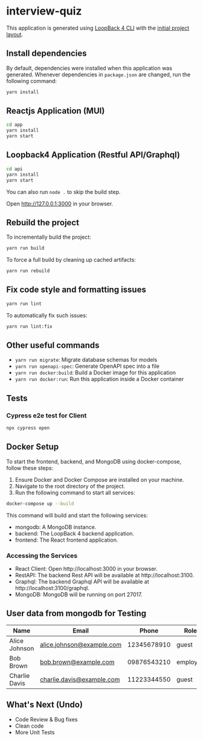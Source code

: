 # interview-quiz

This application is generated using [LoopBack 4 CLI](https://loopback.io/doc/en/lb4/Command-line-interface.html) with the
[initial project layout](https://loopback.io/doc/en/lb4/Loopback-application-layout.html).

## Install dependencies

By default, dependencies were installed when this application was generated.
Whenever dependencies in `package.json` are changed, run the following command:

```sh
yarn install
```

## Reactjs Application (MUI)

```sh
cd app
yarn install
yarn start
```

## Loopback4 Application (Restful API/Graphql)

```sh
cd api
yarn install
yarn start
```

You can also run `node .` to skip the build step.

Open http://127.0.0.1:3000 in your browser.

## Rebuild the project

To incrementally build the project:

```sh
yarn run build
```

To force a full build by cleaning up cached artifacts:

```sh
yarn run rebuild
```

## Fix code style and formatting issues

```sh
yarn run lint
```

To automatically fix such issues:

```sh
yarn run lint:fix
```

## Other useful commands

- `yarn run migrate`: Migrate database schemas for models
- `yarn run openapi-spec`: Generate OpenAPI spec into a file
- `yarn run docker:build`: Build a Docker image for this application
- `yarn run docker:run`: Run this application inside a Docker container

## Tests

### Cypress e2e test for Client

```sh
npx cypress open
```

## Docker Setup

To start the frontend, backend, and MongoDB using docker-compose, follow these steps:

1. Ensure Docker and Docker Compose are installed on your machine.
2. Navigate to the root directory of the project.
3. Run the following command to start all services:

```sh
docker-compose up --build
```

This command will build and start the following services:

- mongodb: A MongoDB instance.
- backend: The LoopBack 4 backend application.
- frontend: The React frontend application.

### Accessing the Services

- React Client: Open http://localhost:3000 in your browser.
- RestAPI: The backend Rest API will be available at http://localhost:3100.
- Graphql: The backend Graphql API will be available at http://localhost:3100/graphql.
- MongoDB: MongoDB will be running on port 27017.

## User data from mongodb for Testing

| Name          | Email                     | Phone       | Role     | Password |
| ------------- | ------------------------- | ----------- | -------- | -------- |
| Alice Johnson | alice.johnson@example.com | 12345678910 | guest    | 123456   |
| Bob Brown     | bob.brown@example.com     | 09876543210 | employee | 123456   |
| Charlie Davis | charlie.davis@example.com | 11223344550 | guest    | 123456   |

## What's Next (Undo)

- Code Review & Bug fixes
- Clean code
- More Unit Tests
